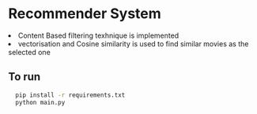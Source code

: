<h1>Recommender System</h1>

<li> Content Based filtering texhnique is implemented</li>
<li> vectorisation and Cosine similarity is used to find similar movies as the selected one</li>


## To run
```bash
  pip install -r requirements.txt
  python main.py
```
